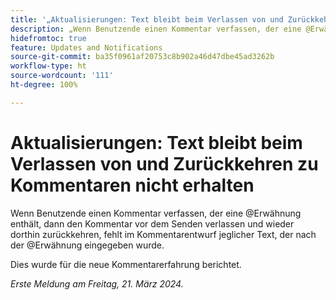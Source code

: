 ```yaml
---
title: '„Aktualisierungen: Text bleibt beim Verlassen von und Zurückkehren zu Kommentaren nicht erhalten“'
description: „Wenn Benutzende einen Kommentar verfassen, der eine @Erwähnung enthält, dann den Kommentar vor dem Senden verlassen und wieder dorthin zurückkehren, fehlt im Kommentarentwurf jeglicher Text, der nach der @Erwähnung eingegeben wurde.“
hidefromtoc: true
feature: Updates and Notifications
source-git-commit: ba35f0961af20753c8b902a46d47dbe45ad3262b
workflow-type: ht
source-wordcount: '111'
ht-degree: 100%

---
```



# Aktualisierungen: Text bleibt beim Verlassen von und Zurückkehren zu Kommentaren nicht erhalten

Wenn Benutzende einen Kommentar verfassen, der eine @Erwähnung enthält, dann den Kommentar vor dem Senden verlassen und wieder dorthin zurückkehren, fehlt im Kommentarentwurf jeglicher Text, der nach der @Erwähnung eingegeben wurde.

Dies wurde für die neue Kommentarerfahrung berichtet.

_Erste Meldung am Freitag, 21. März 2024._

